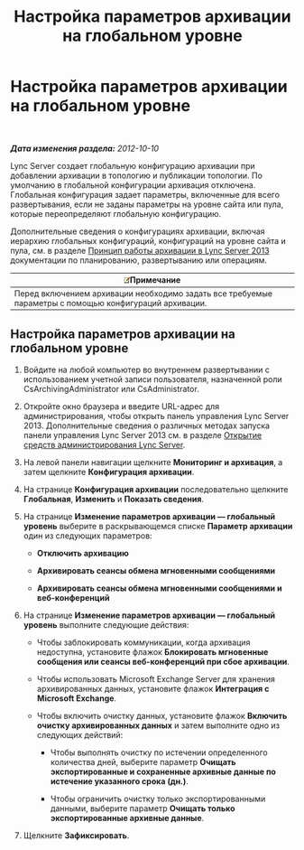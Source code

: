 ﻿---
title: Настройка параметров архивации на глобальном уровне
TOCTitle: Настройка параметров архивации на глобальном уровне
ms:assetid: bfe415f7-2abf-41ee-a1cb-cf48b2d59c0c
ms:mtpsurl: https://technet.microsoft.com/ru-ru/library/JJ205233(v=OCS.15)
ms:contentKeyID: 49311052
ms.date: 05/19/2016
mtps_version: v=OCS.15
ms.translationtype: HT
---

# Настройка параметров архивации на глобальном уровне

 

_**Дата изменения раздела:** 2012-10-10_

Lync Server создает глобальную конфигурацию архивации при добавлении архивации в топологию и публикации топологии. По умолчанию в глобальной конфигурации архивация отключена. Глобальная конфигурация задает параметры, включенные для всего развертывания, если не заданы параметры на уровне сайта или пула, которые переопределяют глобальную конфигурацию.

Дополнительные сведения о конфигурациях архивации, включая иерархию глобальных конфигураций, конфигураций на уровне сайта и пула, см. в разделе [Принцип работы архивации в Lync Server 2013](lync-server-2013-how-archiving-works.md) документации по планированию, развертыванию или операциям.

<table>
<thead>
<tr class="header">
<th><img src="images/Gg398412.note(OCS.15).gif" title="note" alt="note" />Примечание</th>
</tr>
</thead>
<tbody>
<tr class="odd">
<td>Перед включением архивации необходимо задать все требуемые параметры с помощью конфигураций архивации.</td>
</tr>
</tbody>
</table>


## Настройка параметров архивации на глобальном уровне

1.  Войдите на любой компьютер во внутреннем развертывании с использованием учетной записи пользователя, назначенной роли CsArchivingAdministrator или CsAdministrator.

2.  Откройте окно браузера и введите URL-адрес для администрирования, чтобы открыть панель управления Lync Server 2013. Дополнительные сведения о различных методах запуска панели управления Lync Server 2013 см. в разделе [Открытие средств администрирования Lync Server](lync-server-2013-open-lync-server-administrative-tools.md).

3.  На левой панели навигации щелкните **Мониторинг и архивация**, а затем щелкните **Конфигурация архивации**.

4.  На странице **Конфигурация архивации** последовательно щелкните **Глобальная**, **Изменить** и **Показать сведения**.

5.  На странице **Изменение параметров архивации — глобальный уровень** выберите в раскрывающемся списке **Параметр архивации** один из следующих параметров:
    
      - **Отключить архивацию**
    
      - **Архивировать сеансы обмена мгновенными сообщениями**
    
      - **Архивировать сеансы обмена мгновенными сообщениями и веб-конференций**

6.  На странице **Изменение параметров архивации — глобальный уровень** выполните следующие действия:
    
      - Чтобы заблокировать коммуникации, когда архивация недоступна, установите флажок **Блокировать мгновенные сообщения или сеансы веб-конференций при сбое архивации**.
    
      - Чтобы использовать Microsoft Exchange Server для хранения архивированных данных, установите флажок **Интеграция с Microsoft Exchange**.
    
      - Чтобы включить очистку данных, установите флажок **Включить очистку архивированных данных** и затем выполните одно из следующих действий:
        
          - Чтобы выполнять очистку по истечении определенного количества дней, выберите параметр **Очищать экспортированные и сохраненные архивные данные по истечение указанного срока (дн.)**.
        
          - Чтобы ограничить очистку только экспортированными данными, выберите параметр **Очищать только экспортированные архивные данные**.

7.  Щелкните **Зафиксировать**.


